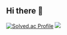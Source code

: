 ## Hi there 👋

<!--
**beomsuchoi/beomsuchoi** is a ✨ _special_ ✨ repository because its `README.md` (this file) appears on your GitHub profile.

Here are some ideas to get you started:

- 🔭 I’m currently working on ...
- 🌱 I’m currently learning ...
- 👯 I’m looking to collaborate on ...
- 🤔 I’m looking for help with ...
- 💬 Ask me about ...
- 📫 How to reach me: ...
- 😄 Pronouns: ...
- ⚡ Fun fact: ...
-->
[![Solved.ac Profile](http://mazassumnida.wtf/api/v2/generate_badge?boj=cbs1982c)](https://solved.ac/cbs1982c/)
<a href="https://opgc.me/#/users/beomsuchoi" target="_blank"><img src="https://prd-opgc-api.opgc.me/githubs/users/beomsuchoi/tag/?theme=prism" /></a>
